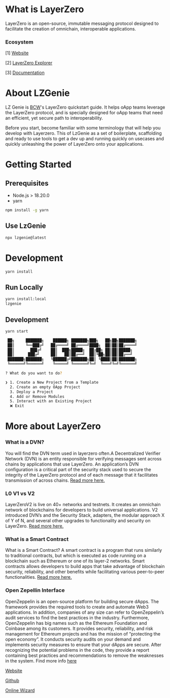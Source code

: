 # What is LayerZero
LayerZero is an open-source, immutable messaging protocol designed to facilitate the creation of omnichain, interoperable applications.

### Ecosystem
[1] <a href="https://layerzero.network/" target="_blank">Website</a>

[2] <a href="https://layerzeroscan.com/" target="_blank">LayerZero Explorer</a>

[3] <a href="https://docs.layerzero.network/v2/" target="_blank">Documentation</a>


# About LZGenie
LZ Genie is <a href="https://www.bcw.group/" target="_blank">BCW</a>'s LayerZero quickstart guide. It helps oApp teams leverage the LayerZero protocol, and is specially designed for oApp teams that need an efficient, yet secure path to interoperability.

Before you start, become familiar with some terminology that will help you develop with Layerzero.
This of LzGenie as a set of boilerplate, scaffolding and ready to use tools to get a dev up and running quickly on usecases and quickly unleashing the power of LayerZero onto your applications.

# Getting Started

## Prerequisites

- Node.js > 18.20.0
- yarn

```bash
npm install -g yarn
```

## Use LzGenie

```bash 
npx lzgenie@latest
```


# Development

```bash
yarn install
```

## Run Locally

```bash
yarn install:local
lzgenie
```

## Development

```bash
yarn start
```

```bash
 ██╗     ███████╗    ██████╗ ███████╗███╗   ██╗██╗███████╗
 ██║     ╚══███╔╝   ██╔════╝ ██╔════╝████╗  ██║██║██╔════╝
 ██║       ███╔╝    ██║  ███╗█████╗  ██╔██╗ ██║██║█████╗  
 ██║      ███╔╝     ██║   ██║██╔══╝  ██║╚██╗██║██║██╔══╝  
 ███████╗███████╗   ╚██████╔╝███████╗██║ ╚████║██║███████╗
 ╚══════╝╚══════╝    ╚═════╝ ╚══════╝╚═╝  ╚═══╝╚═╝╚══════╝

? What do you want to do?

❯ 1. Create a New Project from a Template
  2. Create an empty OApp Project
  3. Deploy a Project
  4. Add or Remove Modules
  5. Interact with an Existing Project
  ❌ Exit
```

# More about LayerZero

### What is a DVN?
You will find the DVN term used in layerzero often.A Decentralized Verifier Network (DVN) is an entity responsible for verifying messages sent across chains by applications that use LayerZero. An application’s DVN configuration is a critical part of the security stack used to secure the integrity of the LayerZero protocol and of each message that it facilitates transmission of across chains. 
<a href="https://medium.com/layerzero-official/layerzero-v2-explaining-dvns-02e08cce4e80" target="_blank">Read more here.</a>


### L0 V1 vs V2
LayerZeroV2 is live on 40+ networks and testnets. It creates an omnichain network of blockchains for developers to build universal applications. V2 introduced DVN’s and the Security Stack, adapters, the modular approach X of Y of N, and several other upgrades to functionality and security on LayerZero. 
<a href="https://medium.com/layerzero-official/introducing-layerzero-v2-076a9b3cb029" target="_blank">Read more here.</a>


### What is a Smart Contract
What is a Smart Contract?
A smart contract is a program that runs similarly to traditional contracts, but which is executed as code running on a blockchain such as Ethereum or one of its layer-2 networks. Smart contracts allows developers to build apps that take advantage of blockchain security, reliability, and other benefits while facilitating various peer-to-peer functionalities.
<a href="https://www.coinbase.com/en-gb/learn/crypto-basics/what-is-a-smart-contract" target="_blank"> 
Read more here.</a>


### Open Zepellin Interface
OpenZeppelin is an open-source platform for building secure dApps. The framework provides the required tools to create and automate Web3 applications. In addition, companies of any size can refer to OpenZeppelin’s audit services to find the best practices in the industry. Furthermore, OpenZeppelin has big names such as the Ethereum Foundation and Coinbase among its customers. It provides security, reliability, and risk management for Ethereum projects and has the mission of “protecting the open economy”. It conducts security audits on your demand and implements security measures to ensure that your dApps are secure. After recognizing the potential problems in the code, they provide a report containing best practices and recommendations to remove the weaknesses in the system.
Find more info <a href="https://moralis.io/what-is-openzeppelin-the-ultimate-guide/">here</a>

<a href="https://www.openzeppelin.com/" target="_blank">Website</a>

<a href="https://github.com/OpenZeppelin/openzeppelin-contracts" target="_blank">Github</a>

<a href="https://wizard.openzeppelin.com/#erc721" target="_blank">Online Wizard</a>
